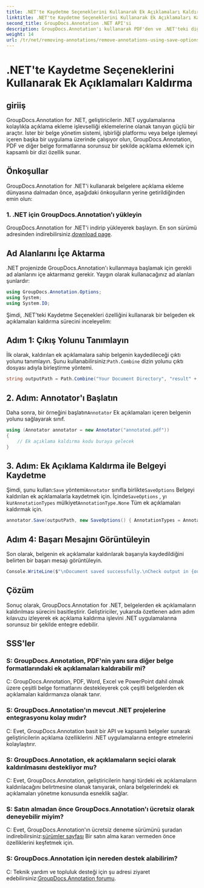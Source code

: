 ```yaml
---
title: .NET'te Kaydetme Seçeneklerini Kullanarak Ek Açıklamaları Kaldırma
linktitle: .NET'te Kaydetme Seçeneklerini Kullanarak Ek Açıklamaları Kaldırma
second_title: GroupDocs.Annotation .NET API'si
description: GroupDocs.Annotation'ı kullanarak PDF'den ve .NET'teki diğer belgelerden ek açıklamaları nasıl kaldıracağınızı öğrenin. Kod örnekleri içeren adım adım kılavuz.
weight: 14
url: /tr/net/removing-annotations/remove-annotations-using-save-options/
---
```


# .NET'te Kaydetme Seçeneklerini Kullanarak Ek Açıklamaları Kaldırma

## giriiş

GroupDocs.Annotation for .NET, geliştiricilerin .NET uygulamalarına kolaylıkla açıklama ekleme işlevselliği eklemelerine olanak tanıyan güçlü bir araçtır. İster bir belge yönetim sistemi, işbirliği platformu veya belge işlemeyi içeren başka bir uygulama üzerinde çalışıyor olun, GroupDocs.Annotation, PDF ve diğer belge formatlarına sorunsuz bir şekilde açıklama eklemek için kapsamlı bir dizi özellik sunar.

## Önkoşullar

GroupDocs.Annotation for .NET'i kullanarak belgelere açıklama ekleme dünyasına dalmadan önce, aşağıdaki önkoşulların yerine getirildiğinden emin olun:

### 1. .NET için GroupDocs.Annotation'ı yükleyin

 GroupDocs.Annotation for .NET'i indirip yükleyerek başlayın. En son sürümü adresinden indirebilirsiniz.[download page](https://releases.groupdocs.com/annotation/net/).

## Ad Alanlarını İçe Aktarma

.NET projenizde GroupDocs.Annotation'ı kullanmaya başlamak için gerekli ad alanlarını içe aktarmanız gerekir. Yaygın olarak kullanacağınız ad alanları şunlardır:

```csharp
using GroupDocs.Annotation.Options;
using System;
using System.IO;
```


Şimdi, .NET'teki Kaydetme Seçenekleri özelliğini kullanarak bir belgeden ek açıklamaları kaldırma sürecini inceleyelim:

## Adım 1: Çıkış Yolunu Tanımlayın

İlk olarak, kaldırılan ek açıklamalara sahip belgenin kaydedileceği çıktı yolunu tanımlayın. Şunu kullanabilirsiniz:`Path.Combine` dizin yolunu çıktı dosyası adıyla birleştirme yöntemi.

```csharp
string outputPath = Path.Combine("Your Document Directory", "result" + Path.GetExtension("input.pdf"));
```

## 2. Adım: Annotator'ı Başlatın

 Daha sonra, bir örneğini başlatın`Annotator` Ek açıklamaları içeren belgenin yolunu sağlayarak sınıf.

```csharp
using (Annotator annotator = new Annotator("annotated.pdf"))
{
    // Ek açıklama kaldırma kodu buraya gelecek
}
```

## 3. Adım: Ek Açıklama Kaldırma ile Belgeyi Kaydetme

 Şimdi, şunu kullan:`Save` yöntemi`Annotator` sınıfla birlikte`SaveOptions` Belgeyi kaldırılan ek açıklamalarla kaydetmek için. İçinde`SaveOptions` , yı kur`AnnotationTypes` mülkiyet`AnnotationType.None` Tüm ek açıklamaları kaldırmak için.

```csharp
annotator.Save(outputPath, new SaveOptions() { AnnotationTypes = AnnotationType.None });
```

## Adım 4: Başarı Mesajını Görüntüleyin

Son olarak, belgenin ek açıklamalar kaldırılarak başarıyla kaydedildiğini belirten bir başarı mesajı görüntüleyin.

```csharp
Console.WriteLine($"\nDocument saved successfully.\nCheck output in {outputPath}.");
```

## Çözüm

Sonuç olarak, GroupDocs.Annotation for .NET, belgelerden ek açıklamaların kaldırılması sürecini basitleştirir. Geliştiriciler, yukarıda özetlenen adım adım kılavuzu izleyerek ek açıklama kaldırma işlevini .NET uygulamalarına sorunsuz bir şekilde entegre edebilir.

## SSS'ler

### S: GroupDocs.Annotation, PDF'nin yanı sıra diğer belge formatlarındaki ek açıklamaları kaldırabilir mi?

C: GroupDocs.Annotation, PDF, Word, Excel ve PowerPoint dahil olmak üzere çeşitli belge formatlarını destekleyerek çok çeşitli belgelerden ek açıklamaları kaldırmanıza olanak tanır.

### S: GroupDocs.Annotation'ın mevcut .NET projelerine entegrasyonu kolay mıdır?

C: Evet, GroupDocs.Annotation basit bir API ve kapsamlı belgeler sunarak geliştiricilerin açıklama özelliklerini .NET uygulamalarına entegre etmelerini kolaylaştırır.

### S: GroupDocs.Annotation, ek açıklamaların seçici olarak kaldırılmasını destekliyor mu?

C: Evet, GroupDocs.Annotation, geliştiricilerin hangi türdeki ek açıklamaların kaldırılacağını belirtmesine olanak tanıyarak, onlara belgelerindeki ek açıklamaları yönetme konusunda esneklik sağlar.

### S: Satın almadan önce GroupDocs.Annotation'ı ücretsiz olarak deneyebilir miyim?

 C: Evet, GroupDocs.Annotation'ın ücretsiz deneme sürümünü şuradan indirebilirsiniz:[sürümler sayfası](https://releases.groupdocs.com/) Bir satın alma kararı vermeden önce özelliklerini keşfetmek için.

### S: GroupDocs.Annotation için nereden destek alabilirim?

 C: Teknik yardım ve topluluk desteği için şu adresi ziyaret edebilirsiniz:[GroupDocs.Annotation forumu](https://forum.groupdocs.com/c/annotation/10).